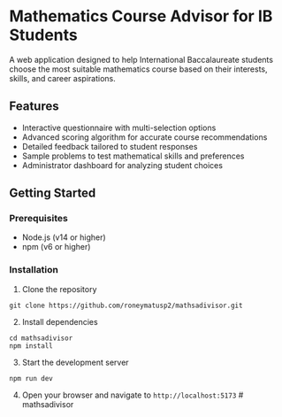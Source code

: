 # Mathematics Course Advisor for IB Students

A web application designed to help International Baccalaureate students choose the most suitable mathematics course based on their interests, skills, and career aspirations.

## Features

- Interactive questionnaire with multi-selection options
- Advanced scoring algorithm for accurate course recommendations
- Detailed feedback tailored to student responses
- Sample problems to test mathematical skills and preferences
- Administrator dashboard for analyzing student choices

## Getting Started

### Prerequisites

- Node.js (v14 or higher)
- npm (v6 or higher)

### Installation

1. Clone the repository
```
git clone https://github.com/roneymatusp2/mathsadivisor.git
```

2. Install dependencies
```
cd mathsadivisor
npm install
```

3. Start the development server
```
npm run dev
```

4. Open your browser and navigate to `http://localhost:5173`
#   m a t h s a d i v i s o r  
 